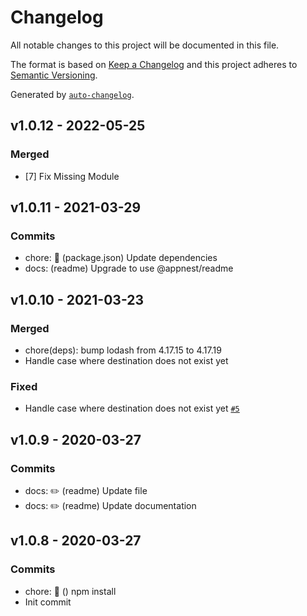 # Changelog

All notable changes to this project will be documented in this file.

The format is based on [Keep a Changelog](https://keepachangelog.com/en/1.0.0/)
and this project adheres to [Semantic Versioning](https://semver.org/spec/v2.0.0.html).

Generated by [`auto-changelog`](https://github.com/CookPete/auto-changelog).

## v1.0.12 - 2022-05-25

### Merged

- [7] Fix Missing Module 

## v1.0.11 - 2021-03-29

### Commits

- chore: 🤖 (package.json) Update dependencies 
- docs: (readme) Upgrade to use @appnest/readme 

## v1.0.10 - 2021-03-23

### Merged

- chore(deps): bump lodash from 4.17.15 to 4.17.19 
- Handle case where destination does not exist yet 

### Fixed

- Handle case where destination does not exist yet [`#5`](https://github.com/dperuo/npm-carbon/issues/5)

## v1.0.9 - 2020-03-27

### Commits

- docs: ✏️ (readme) Update file 
- docs: ✏️ (readme) Update documentation 

## v1.0.8 - 2020-03-27

### Commits

- chore: 🤖 () npm install 
- Init commit 
